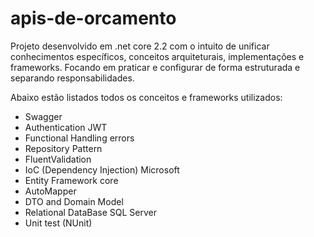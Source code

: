 # apis-de-orcamento

Projeto desenvolvido em .net core 2.2 com o intuito de unificar conhecimentos específicos, conceitos arquiteturais, implementações e frameworks. Focando em praticar e configurar de forma estruturada e separando responsabilidades.

Abaixo estão listados todos os conceitos e frameworks utilizados:

* Swagger
* Authentication JWT
* Functional Handling errors
* Repository Pattern
* FluentValidation
* IoC (Dependency Injection) Microsoft
* Entity Framework core
* AutoMapper 
* DTO and Domain Model
* Relational DataBase SQL Server
* Unit test (NUnit)

